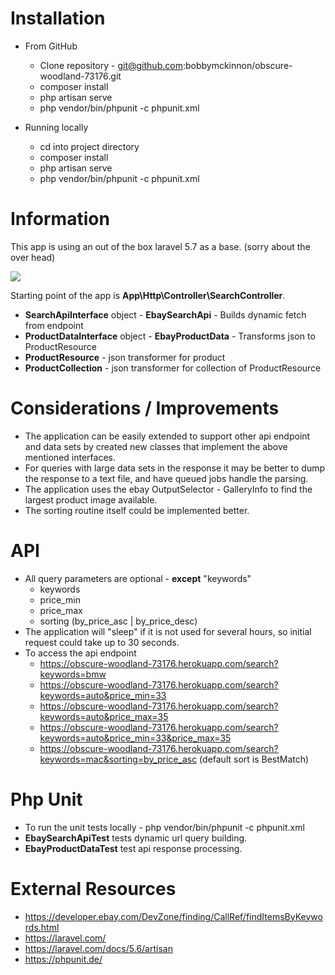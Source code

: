 Installation
========================
* From GitHub
    * Clone repository - git@github.com:bobbymckinnon/obscure-woodland-73176.git
    * composer install
    * php artisan serve
    * php vendor/bin/phpunit -c phpunit.xml
    
* Running locally
    * cd into project directory
    * composer install
    * php artisan serve
    * php vendor/bin/phpunit -c phpunit.xml
    
Information
=======================  
This app is using an out of the box laravel 5.7 as a base. (sorry about the over head)
<p align="left"><img src="https://laravel.com/assets/img/components/logo-laravel.svg"></p>

Starting point of the app is  <b>App\Http\Controller\SearchController</b>.

* <b>SearchApiInterface</b> object - <b>EbaySearchApi</b> - Builds dynamic fetch from endpoint
* <b>ProductDataInterface</b> object - <b>EbayProductData</b> - Transforms json to ProductResource
* <b>ProductResource</b> - json transformer for product
* <b>ProductCollection</b> - json transformer for collection of ProductResource

Considerations / Improvements
=======================
* The application can be easily extended to support other api endpoint and data sets by created new classes that implement the above mentioned interfaces.
* For queries with large data sets in the response it may be better to dump the response to a text file, and have queued jobs handle the parsing.
* The application uses the ebay OutputSelector - GalleryInfo to find the largest product image available.
* The sorting routine itself could be implemented better.
 
API
=======================
* All query parameters are optional - <b>except</b> "keywords"
    * keywords
    * price_min
    * price_max
    * sorting (by_price_asc | by_price_desc)
* The application will "sleep" if it is not used for several hours, so initial request could take up to 30 seconds.
* To access the api endpoint
    * https://obscure-woodland-73176.herokuapp.com/search?keywords=bmw
    * https://obscure-woodland-73176.herokuapp.com/search?keywords=auto&price_min=33
    * https://obscure-woodland-73176.herokuapp.com/search?keywords=auto&price_max=35
    * https://obscure-woodland-73176.herokuapp.com/search?keywords=auto&price_min=33&price_max=35
    * https://obscure-woodland-73176.herokuapp.com/search?keywords=mac&sorting=by_price_asc (default sort is BestMatch)    

Php Unit
=======================
* To run the unit tests locally - php vendor/bin/phpunit -c phpunit.xml
* <b>EbaySearchApiTest</b> tests dynamic url query building.
* <b>EbayProductDataTest</b> test api response processing.

External Resources
=======================   
* https://developer.ebay.com/DevZone/finding/CallRef/findItemsByKeywords.html
* https://laravel.com/
* https://laravel.com/docs/5.6/artisan
* https://phpunit.de/
